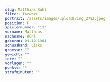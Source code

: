 ```yaml
---
slug: Matthias Rühl
filter: forward
portrait: /assets/images/uploads/img_2783.jpeg
position: F
spielernummer: "13"
vorname: Matthias
nachname: Rühl
geboren: 04.12.1981
schusshand: Links
groesse: ""
gewicht: ""
tore: ""
vorlagen: ""
punkte: ""
strafminuten: ""
---
```

